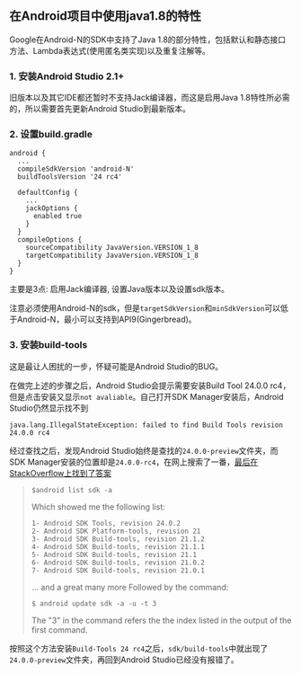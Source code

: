 ## 在Android项目中使用java1.8的特性

Google在Android-N的SDK中支持了Java 1.8的部分特性，包括默认和静态接口方法、Lambda表达式(使用匿名类实现)以及重复注解等。

### 1. 安装Android Studio 2.1+

旧版本以及其它IDE都还暂时不支持Jack编译器，而这是启用Java 1.8特性所必需的，所以需要首先更新Android Studio到最新版本。

### 2. 设置build.gradle

```plain
android {
  ...
  compileSdkVersion 'android-N'
  buildToolsVersion '24 rc4'

  defaultConfig {
    ...
    jackOptions {
      enabled true
    }
  }
  compileOptions {
    sourceCompatibility JavaVersion.VERSION_1_8
    targetCompatibility JavaVersion.VERSION_1_8
  }
}
```

主要是3点: 启用Jack编译器, 设置Java版本以及设置sdk版本。

注意必须使用Android-N的sdk，但是`targetSdkVersion`和`minSdkVersion`可以低于Android-N，最小可以支持到API9(Gingerbread)。

### 3. 安装build-tools

这是最让人困扰的一步，怀疑可能是Android Studio的BUG。

在做完上述的步骤之后，Android Studio会提示需要安装Build Tool 24.0.0 rc4，但是点击安装又显示`not avaliable`。自己打开SDK Manager安装后，Android Studio仍然显示找不到

```
java.lang.IllegalStateException: failed to find Build Tools revision 24.0.0 rc4
```

经过查找之后，发现Android Studio始终是查找的`24.0.0-preview`文件夹，而SDK Manager安装的位置却是`24.0.0-rc4`，在网上搜索了一番，[最后在StackOverflow上找到了答案](http://stackoverflow.com/questions/27272605/failed-to-find-build-tools-revision-21-1-1-sdk-up-to-date)

> ```
> $android list sdk -a
> ```
> Which showed me the following list:
> ```
> 1- Android SDK Tools, revision 24.0.2
> 2- Android SDK Platform-tools, revision 21
> 3- Android SDK Build-tools, revision 21.1.2
> 4- Android SDK Build-tools, revision 21.1.1
> 5- Android SDK Build-tools, revision 21.1
> 6- Android SDK Build-tools, revision 21.0.2
> 7- Android SDK Build-tools, revision 21.0.1
> ```
> ... and a great many more
> Followed by the command:
> ```
> $ android update sdk -a -u -t 3
> ```
> The "3" in the command refers the the index listed in the output of the first command.

按照这个方法安装`Build-Tools 24 rc4`之后，`sdk/build-tools`中就出现了`24.0.0-preview`文件夹，再回到Android Studio已经没有报错了。






